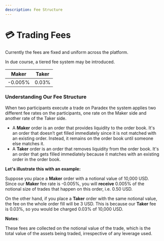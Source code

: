 ```yaml
---
description: Fee Structure
---
```


# 💳 Trading Fees

Currently the fees are fixed and uniform across the platform.

In due course, a tiered fee system may be introduced.

| Maker   | Taker |
| ------- | ----- |
| -0.005% | 0.03% |

### Understanding Our Fee Structure

When two participants execute a trade on Paradex the system applies two different fee rates on the participants, one rate on the Maker side and another rate of the Taker side.

* A **Maker** order is an order that provides liquidity to the order book. It's an order that doesn’t get filled immediately since it is not matched with an existing order. Instead, it remains on the order book until someone else matches it.
* A **Taker** order is an order that removes liquidity from the order book. It's an order that gets filled immediately because it matches with an existing order in the order book.

**Let's illustrate this with an example:**

Suppose you place a **Maker** order with a notional value of 10,000 USD. Since our **Maker** fee rate is -0.005%, you will **receive** 0.005% of the notional size of trades that happen on this order, i.e. 0.50 USD.

On the other hand, if you place a **Taker** order with the same notional value, the fee on the whole order fill will be 3 USD. This is because our **Taker** fee is 0.03%, so you would be charged 0.03% of 10,000 USD.

**Notes**:

These fees are collected on the notional value of the trade, which is the total value of the assets being traded, irrespective of any leverage used.
